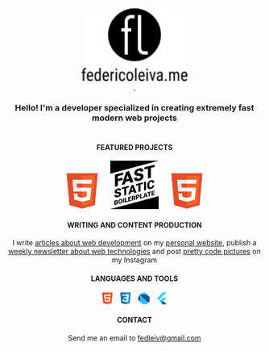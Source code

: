 <p>&nbsp;</p>
<p align="center">
  <a href="https://example.com" title="Personal website of Federico Leiva, Developer">
  <img display="inline-block" height=144 src="https://raw.githubusercontent.com/fedleiv/fedleiv/master/_assets/img/logo-federicoleiva-complete.svg?sanitize=true"><br>&nbsp;
  </a>
</p>
<h3 align="center">Hello! I'm a developer specialized in creating extremely fast modern web projects<br>&nbsp;</h3>
<h4 align="center">FEATURED PROJECTS</h4>
 <p align="center">
  <img height=72 src="https://raw.githubusercontent.com/fedleiv/fedleiv/master/_assets/img/html5.svg?sanitize=true">
  &nbsp;&nbsp;&nbsp;
  <img height=96 src="https://raw.githubusercontent.com/fedleiv/fedleiv/master/_assets/img/logo-fsbp.svg?sanitize=true">
  &nbsp;&nbsp;&nbsp;
  <img height=72 src="https://raw.githubusercontent.com/fedleiv/fedleiv/master/_assets/img/html5.svg?sanitize=true">
</p>
<h4 align="center">WRITING AND CONTENT PRODUCTION</h4>
<p align="center">I write <a href="https://example.com">articles about web development</a> on my <a href="https://example.com">personal website</a>, publish a <a href="https://example.com">weekly newsletter about web technologies</a> and post <a href="https://example.com">pretty code pictures</a> on my Instagram</p>
<h4 align="center">LANGUAGES AND TOOLS</h4>
<p align="center">
  <img height=24 src="https://raw.githubusercontent.com/fedleiv/fedleiv/master/_assets/img/html5.svg?sanitize=true">
  &nbsp;
  <img height=24 src="https://raw.githubusercontent.com/fedleiv/fedleiv/master/_assets/img/css3.svg?sanitize=true">
  &nbsp;
  <img height=24 src="https://raw.githubusercontent.com/fedleiv/fedleiv/master/_assets/img/dart.svg?sanitize=true">
  &nbsp;
  <img height=24 src="https://raw.githubusercontent.com/fedleiv/fedleiv/master/_assets/img/flutter.svg?sanitize=true">
</p>
<h4 align="center">CONTACT</h4>
<p align="center">Send me an email to <a href="mailto:fedleiv@gmail.com?subject=[GitHub Contact]">fedleiv@gmail.com</a></p>








<!--
This are some of my latest projects:

- :zap: [`fast-static-boilerplate`](https://github.com/fedleiv/fast-static-boilerplate) A boilerplate for developing extremely fast static web projects using preloading for internal pages and images
- :book: [`webguides`](https://github.com/fedleiv/webguides) A collection of guides for learning Web Development and its associated technologies covering HTML, Emmet, CSS, SASS, GIT and others

<div align="middle">
  
links to web, insta, twitter, mail, city

</div>


**fedleiv/fedleiv** is a ✨ _special_ ✨ repository because its `README.md` (this file) appears on your GitHub profile.

Here are some ideas to get you started:

- 🔭 I’m currently working on ...
- 🌱 I’m currently learning ...
- 👯 I’m looking to collaborate on ...
- 🤔 I’m looking for help with ...
- 💬 Ask me about ...
- 📫 How to reach me: ...
- 😄 Pronouns: ...
- ⚡ Fun fact: ...
-->
